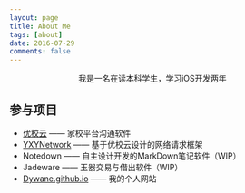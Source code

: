 ```yaml
---
layout: page
title: About Me
tags: [about]
date: 2016-07-29
comments: false
---
```

    
<center>我是一名在读本科学生，学习iOS开发两年</center>

## 参与项目
* [优校云](https://baike.baidu.com/item/优校云/22025463?fr=aladdin) —— 家校平台沟通软件
* [YXYNetwork](https://github.com/Dywane/YXYNetwork) —— 基于优校云设计的网络请求框架
* Notedown —— 自主设计开发的MarkDown笔记软件（WIP）
* Jadeware —— 玉器交易与借出软件（WIP）
* [Dywane.github.io](dywane.github.io) —— 我的个人网站


